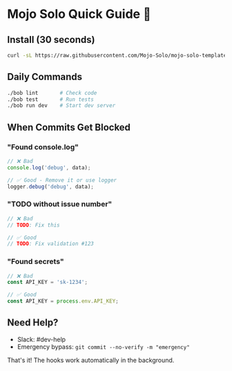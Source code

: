 # Mojo Solo Quick Guide 🚀

## Install (30 seconds)

```bash
curl -sL https://raw.githubusercontent.com/Mojo-Solo/mojo-solo-template/main/scripts/team-quick-start.sh | bash
```

## Daily Commands

```bash
./bob lint       # Check code
./bob test       # Run tests  
./bob run dev    # Start dev server
```

## When Commits Get Blocked

### "Found console.log"
```js
// ❌ Bad
console.log('debug', data);

// ✅ Good - Remove it or use logger
logger.debug('debug', data);
```

### "TODO without issue number"
```js
// ❌ Bad
// TODO: Fix this

// ✅ Good
// TODO: Fix validation #123
```

### "Found secrets"
```js
// ❌ Bad
const API_KEY = 'sk-1234';

// ✅ Good
const API_KEY = process.env.API_KEY;
```

## Need Help?

- Slack: #dev-help
- Emergency bypass: `git commit --no-verify -m "emergency"`

That's it! The hooks work automatically in the background.